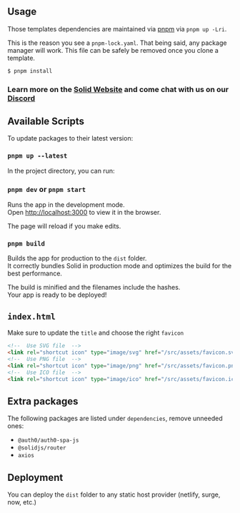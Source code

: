 ## Usage

Those templates dependencies are maintained via [pnpm](https://pnpm.io) via `pnpm up -Lri`.

This is the reason you see a `pnpm-lock.yaml`. That being said, any package manager will work. This file can be safely be removed once you clone a template.

```bash
$ pnpm install
```

### Learn more on the [Solid Website](https://solidjs.com) and come chat with us on our [Discord](https://discord.com/invite/solidjs)

## Available Scripts

To update packages to their latest version:

### `pnpm up --latest`

In the project directory, you can run:

### `pnpm dev` or `pnpm start`

Runs the app in the development mode.<br>
Open [http://localhost:3000](http://localhost:3000) to view it in the browser.

The page will reload if you make edits.<br>

### `pnpm build`

Builds the app for production to the `dist` folder.<br>
It correctly bundles Solid in production mode and optimizes the build for the best performance.

The build is minified and the filenames include the hashes.<br>
Your app is ready to be deployed!

## `index.html`

Make sure to update the `title` and choose the right `favicon`

```html
<!--  Use SVG file  -->
<link rel="shortcut icon" type="image/svg" href="/src/assets/favicon.svg" />
<!--  Use PNG file  -->
<link rel="shortcut icon" type="image/png" href="/src/assets/favicon.png" />
<!--  Use ICO file  -->
<link rel="shortcut icon" type="image/ico" href="/src/assets/favicon.ico" />
```

## Extra packages

The following packages are listed under `dependencies`, remove unneeded ones:

 - `@auth0/auth0-spa-js`
 - `@solidjs/router`
 - `axios`

## Deployment

You can deploy the `dist` folder to any static host provider (netlify, surge, now, etc.)
